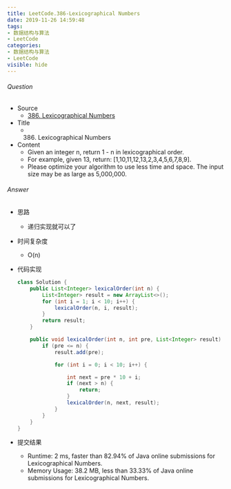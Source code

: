 ```yaml
---
title: LeetCode.386-Lexicographical Numbers
date: 2019-11-26 14:59:48
tags:
- 数据结构与算法
- LeetCode
categories:
- 数据结构与算法
- LeetCode
visible: hide
---
```

###### Question
- Source
	- [386. Lexicographical Numbers](https://leetcode.com/problems/lexicographical-numbers/) 
- Title
	- 386. Lexicographical Numbers 
- Content
	- Given an integer n, return 1 - n in lexicographical order.
	- For example, given 13, return: [1,10,11,12,13,2,3,4,5,6,7,8,9].
	- Please optimize your algorithm to use less time and space. The input size may be as large as 5,000,000. 
<!--more-->

###### Answer
- 思路
	- 递归实现就可以了
- 时间复杂度
	- O(n) 	
- 代码实现

	```Java
	class Solution {
    	public List<Integer> lexicalOrder(int n) {
        	List<Integer> result = new ArrayList<>();
        	for (int i = 1; i < 10; i++) {
            	lexicalOrder(n, i, result);
        	}
        	return result;
    	}

    	public void lexicalOrder(int n, int pre, List<Integer> result) {
        	if (pre <= n) {
            	result.add(pre);

            	for (int i = 0; i < 10; i++) {

                	int next = pre * 10 + i;
                	if (next > n) {
                    	return;
                	}
                	lexicalOrder(n, next, result);
            	}
        	}
    	}
	}
	```
- 提交结果
	- Runtime: 2 ms, faster than 82.94% of Java online submissions for Lexicographical Numbers.
	- Memory Usage: 38.2 MB, less than 33.33% of Java online submissions for Lexicographical Numbers. 
